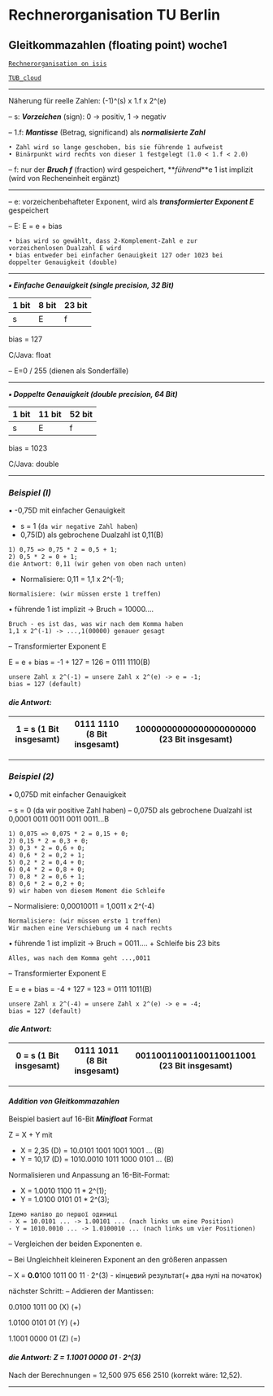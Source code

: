 # Rechnerorganisation TU Berlin

## Gleitkommazahlen (floating point) woche1

[`Rechnerorganisation on isis`](https://isis.tu-berlin.de/course/view.php?id=35785)

[`TUB_cloud`](https://tubcloud.tu-berlin.de/s/YCGoWPgEYJQ6jY7)

***
Näherung für reelle Zahlen: (-1)^(s) x 1.f x 2^(e)

– s: **_Vorzeichen_** (sign): 0 → positiv, 1 → negativ

– 1.f: **_Mantisse_** (Betrag, significand) als _**normalisierte Zahl**_

    • Zahl wird so lange geschoben, bis sie führende 1 aufweist
    • Binärpunkt wird rechts von dieser 1 festgelegt (1.0 < 1.f < 2.0)
– f: nur der **_Bruch f_** (fraction) wird gespeichert, **_führend_**e 1 ist implizit (wird von Recheneinheit ergänzt)
***

– e: vorzeichenbehafteter Exponent, wird als **_transformierter Exponent E_** gespeichert

– E: E = e + bias

    • bias wird so gewählt, dass 2-Komplement-Zahl e zur
    vorzeichenlosen Dualzahl E wird
    • bias entweder bei einfacher Genauigkeit 127 oder 1023 bei
    doppelter Genauigkeit (double)
***

_**▪ Einfache Genauigkeit (single precision, 32 Bit)**_

| 1 bit | 8 bit | 23 bit |
|-------|-------|--------|
| s     | E     | f      |

bias = 127

C/Java: float

– E=0 / 255 (dienen als Sonderfälle)
***
**_▪ Doppelte Genauigkeit (double precision, 64 Bit)_**

| 1 bit | 11 bit | 52 bit |
|-------|--------|--------|
| s     | E      | f      |

bias = 1023

C/Java: double
***
### **_Beispiel (I)_**

▪ -0,75D mit einfacher Genauigkeit

- s = 1 (`da wir negative Zahl haben`)
- 0,75(D) als gebrochene Dualzahl ist 0,11(B)
````
1) 0,75 => 0,75 * 2 = 0,5 + 1;
2) 0,5 * 2 = 0 + 1;
die Antwort: 0,11 (wir gehen von oben nach unten)
````
- Normalisiere: 0,11 = 1,1 x 2^(-1);
````
Normalisiere: (wir müssen erste 1 treffen)
````
• führende 1 ist implizit → Bruch = 10000....
````
Bruch - es ist das, was wir nach dem Komma haben
1,1 x 2^(-1) -> ...,1(00000) genauer gesagt
````
– Transformierter Exponent E

E = e + bias = -1 + 127 = 126 = 0111 1110(B)

````
unsere Zahl x 2^(-1) = unsere Zahl x 2^(e) -> e = -1;
bias = 127 (default)
````
#### **_die Antwort:_**
| 1 = s (1 Bit insgesamt) | 0111 1110 (8 Bit insgesamt) | 10000000000000000000000 (23 Bit insgesamt) |
|-------------------------|-----------------------------|--------------------------------------------|
***
### **_Beispiel (2)_**
▪ 0,075D mit einfacher Genauigkeit

– s = 0 (da wir positive Zahl haben)
– 0,075D als gebrochene Dualzahl ist 0,0001 0011 0011 0011 0011...B
```
1) 0,075 => 0,075 * 2 = 0,15 + 0;
2) 0,15 * 2 = 0,3 + 0;
3) 0,3 * 2 = 0,6 + 0;
4) 0,6 * 2 = 0,2 + 1;
5) 0,2 * 2 = 0,4 + 0;
6) 0,4 * 2 = 0,8 + 0;
7) 0,8 * 2 = 0,6 + 1;
8) 0,6 * 2 = 0,2 + 0;
9) wir haben von diesem Moment die Schleife
```
– Normalisiere: 0,00010011 = 1,0011 x 2^(-4)
```
Normalisiere: (wir müssen erste 1 treffen)
Wir machen eine Verschiebung um 4 nach rechts
```
• führende 1 ist implizit → Bruch = 0011.... + Schleife bis 23 bits
````
Alles, was nach dem Komma geht ...,0011
````

– Transformierter Exponent E

E = e + bias = -4 + 127 = 123 = 0111 1011(B)
````
unsere Zahl x 2^(-4) = unsere Zahl x 2^(e) -> e = -4;
bias = 127 (default)
````
#### **_die Antwort:_**
| 0 = s (1 Bit insgesamt) | 0111 1011 (8 Bit insgesamt) | 00110011001100110011001 (23 Bit insgesamt) |
|-------------------------|-----------------------------|--------------------------------------------|
***
#### **_Addition von  Gleitkommazahlen_**

Beispiel basiert auf 16-Bit **_Minifloat_** Format

Z = X + Y mit
- X = 2,35 (D) = 10.0101 1001 1001 1001 ... (B)
- Y = 10,17 (D) = 1010.0010 1011 1000 0101 ... (B)

Normalisieren und Anpassung an 16-Bit-Format:
- X = 1.0010 1100 11 * 2^(1);
- Y = 1.0100 0101 01 * 2^(3);

```
Ідемо наліво до першої одиниці
- X = 10.0101 ... -> 1.00101 ... (nach links um eine Position)
- Y = 1010.0010 ... -> 1.0100010 ... (nach links um vier Positionen)
```

– Vergleichen der beiden Exponenten e.

– Bei Ungleichheit kleineren Exponent an den größeren anpassen

– X = **0.0**100 1011 00 11 · 2^(3) - кінцевий результат(+ два нулі на початок)

nächster Schritt:
– Addieren der Mantissen:

  0.0100 1011 00 (X) (+)

  1.0100 0101 01 (Y) (+)

  1.1001 0000 01 (Z) (=)
  
#### **_die Antwort: Z = 1.1001 0000 01 · 2^(3)_**

Nach der Berechnungen = 12,500 975 656 2510 (korrekt wäre: 12,52).
***
